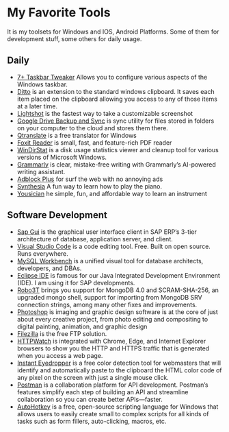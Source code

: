 # My Favorite Tools

It is my toolsets for Windows and IOS, Android Platforms. Some of them for development stuff, some others for daily usage.

## Daily
- [7+ Taskbar Tweaker](https://rammichael.com/) Allows you to configure various aspects of the Windows taskbar.
- [Ditto](https://ditto-cp.sourceforge.io/) is an extension to the standard windows clipboard. It saves each item placed on the clipboard allowing you access to any of those items at a later time. 
- [Lightshot](https://app.prntscr.com/en/index.html) is the fastest way to take a customizable screenshot
- [Google Drive Backup and Sync](https://www.google.com/intl/tr_ALL/drive/download/backup-and-sync/) is sync utility for files stored in folders on your computer to the cloud and stores them there.
- [Qtranslate](https://quest-app.appspot.com/) is a free translator for Windows
- [Foxit Reader](https://www.foxitsoftware.com/pdf-reader/) is small, fast, and feature-rich PDF reader
- [WinDirStat](https://windirstat.net/) is a disk usage statistics viewer and cleanup tool for various versions of Microsoft Windows.
- [Grammarly](https://app.grammarly.com/)  is clear, mistake-free writing with Grammarly’s AI-powered writing assistant.
- [Adblock Plus](https://adblockplus.org/) for surf the web with no annoying ads
- [Synthesia](https://synthesiagame.com/) A fun way to learn how to play the piano.
- [Yousician](https://yousician.com/) he simple, fun, and affordable way to learn an instrument
## Software Development
- [ Sap Gui](https://en.wikipedia.org/wiki/SAP_Graphical_User_Interface) is the graphical user interface client in SAP ERP’s 3-tier architecture of database, application server, and client.
- [ Visual Studio Code](https://code.visualstudio.com/) is a code editing tool. Free. Built on open source. Runs everywhere.
- [ MySQL Workbench](https://www.mysql.com/products/workbench/) is a unified visual tool for database architects, developers, and DBAs. 
- [ Eclipse IDE](https://www.eclipse.org/) is famous for our Java Integrated Development Environment (IDE). I am using it for SAP developments.
- [ Robo3T](https://robomongo.org/) brings you support for MongoDB 4.0 and SCRAM-SHA-256, an upgraded mongo shell, support for importing from MongoDB SRV connection strings, among many other fixes and improvements.
- [ Photoshop](https://www.adobe.com/tr/products/photoshop.html) is imaging and graphic design software is at the core of just about every creative project, from photo editing and compositing to digital painting, animation, and graphic design
- [ Filezilla](https://filezilla-project.org/) is the free FTP solution.
- [ HTTPWatch](https://www.httpwatch.com/) is integrated with Chrome, Edge, and Internet Explorer browsers to show you the HTTP and HTTPS traffic that is generated when you access a web page.
- [ Instant Eyedropper](http://instant-eyedropper.com/) is a free color detection tool for webmasters that will identify and automatically paste to the clipboard the HTML color code of any pixel on the screen with just a single mouse click.
- [ Postman](https://www.postman.com/) is a collaboration platform for API development. Postman’s features simplify each step of building an API and streamline collaboration so you can create better APIs—faster.
- [AutoHotkey](https://www.autohotkey.com/) is a free, open-source scripting language for Windows that allows users to easily create small to complex scripts for all kinds of tasks such as form fillers, auto-clicking, macros, etc.














